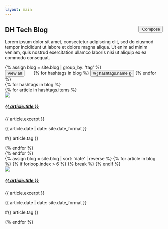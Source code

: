 ```yaml
---
layout: main
---
```


<script>
  //# sourceURL=index.js

$(document).ready(function() {
	$(".grid-blog").hide();
	$("#main-grid").show();

});

function filter(tag) {
	console.log(tag);
	$("#main-grid").hide();
	$(".grid-blog").hide();
	$("#" +tag).show();

}

function initial() {
	$(".grid-blog").hide();
	$("#main-grid").show();
}

$(function() {
  setNavigation("Blog")
})

</script>

<div style="margin-top: 20px">
	<a id="button"><i class="fa fa-caret-up"></i></a>
	<button onclick="location.href='{{ site.baseurl }}/admin/index'" class="primary-btn" style="float: right; margin: 0"><i class="fa fa-edit"></i>&nbsp;Compose</button>
	<h2 class="section-header">DH Tech Blog</h2>
	<p>Lorem ipsum dolor sit amet, consectetur adipiscing elit, sed do eiusmod tempor incididunt ut labore et dolore magna aliqua. Ut enim ad minim veniam, quis nostrud exercitation ullamco laboris nisi ut aliquip ex ea commodo consequat.</p>
	{% assign blog = site.blog | group_by: 'tag' %}
	<div class="filter">
		<button class="filter-btn" onclick="initial()" style="margin-right: 25px">View all</button>
		{% for hashtags in blog %}
			<button class="filter-btn" onclick="filter('{{ hashtags.name }}')">#{{ hashtags.name }}</button>
		{% endfor %}
	</div>
	{% for hashtags in blog %}
	<div class="grid-blog" id="{{ hashtags.name }}">
		{% for article in hashtags.items %}
			<div class="card">
				<div class="bg-image">
					<img class="bg-image-inner" src="{{site.baseurl}}/{{ article.img }}">
				</div>
				<div class="card-body">
					<a href="{{ site.baseurl }}{{ article.url }}" class="read-more"><h5 class="post-title">{{ article.title }}</h5></a>
					<p class="card-text">{{ article.excerpt }}</p>
					<p class="article-time">{{ article.date | date: site.date_format }}</p>
					<p id="hashtag">#{{ article.tag }}</p>
				</div>
			</div>
		{% endfor %}
	</div>
	{% endfor %}
	<div class="grid-blog" id="main-grid">
		{% assign blog = site.blog | sort: 'date' | reverse %}
		{% for article in blog %}
			{% if forloop.index > 6 %}
				{% break %}
			{% endif %}
			<div class="card">
				<div class="bg-image">
					<img class="bg-image-inner" src="{{site.baseurl}}/{{ article.img }}">
				</div>
				<div class="card-body">
					<a href="{{ site.baseurl }}{{ article.url }}" class="read-more"><h5 class="post-title">{{ article.title }}</h5></a>
					<p class="card-text">{{ article.excerpt }}</p>
					<p class="article-time">{{ article.date | date: site.date_format }}</p>
					<p id="hashtag">#{{ article.tag }}</p>
				</div>
			</div>
		{% endfor %}
	</div>
</div>
